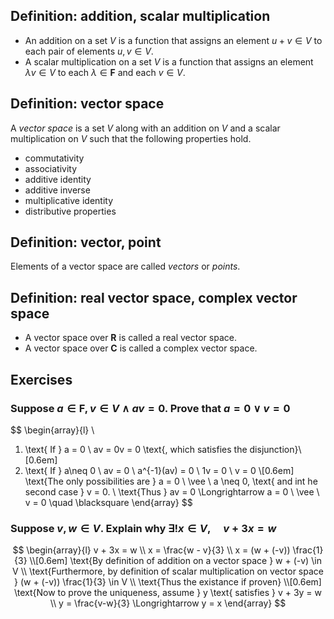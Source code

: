 ## Definition: addition, scalar multiplication
- An addition on a set $V$ is a function that assigns an element $u + v \in V$ to each pair of elements $u, v \in V$.
- A scalar multiplication on a set $V$ is a function that assigns an element $\lambda v \in V$ to each $\lambda \in \mathbf{F}$ and each $v \in V$.

## Definition: vector space
A _vector space_ is a set $V$ along with an addition on $V$ and a scalar multiplication on $V$ such that the following properties hold.
- commutativity
- associativity
- additive identity
- additive inverse
- multiplicative identity
- distributive properties

## Definition: vector, point
Elements of a vector space are called _vectors_ or _points_.

## Definition: real vector space, complex vector space
- A vector space over $\mathbf{R}$ is called a real vector space.
- A vector space over $\mathbf{C}$ is called a complex vector space.

## Exercises
### Suppose $a \in \mathbf{F}, v \in V \wedge av = 0$. Prove that $a = 0 \vee v = 0$
$$
\begin{array}{l} \\
1. \text{ If } a = 0  \\
av = 0v = 0 \text{, which satisfies the disjunction}\\[0.6em]
2. \text{ If } a\neq 0 \\
av = 0 \\
a^{-1}(av) = 0 \\
1v = 0 \\
v = 0 \\[0.6em]
\text{The only possibilities are } a = 0 \ \vee \ a \neq 0, \text{ and int he second case } v = 0. \\
\text{Thus } av = 0 \Longrightarrow a = 0 \ \vee \ v = 0 \quad \blacksquare
\end{array}
$$

### Suppose $v, w \in V$. Explain why $\exists!x \in V, \quad v + 3x = w$ 
$$
\begin{array}{l}
v + 3x = w \\
x = \frac{w - v}{3} \\
x = (w + (-v)) \frac{1}{3} \\[0.6em]
\text{By definition of addition on a vector space } w + (-v) \in V \\
\text{Furthermore, by definition of scalar multiplication on vector space } (w + (-v)) \frac{1}{3} \in V \\
\text{Thus the existance if proven} \\[0.6em]
\text{Now to prove the uniqueness, assume } y \text{ satisfies } v + 3y = w \\
y = \frac{v-w}{3} \Longrightarrow y = x
\end{array}
$$